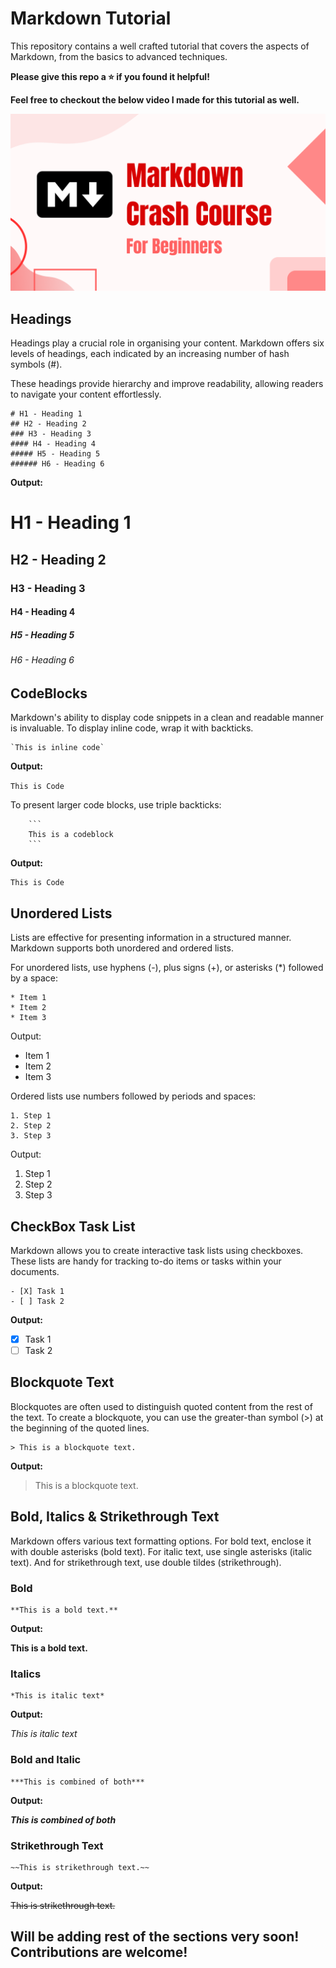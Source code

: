 # Markdown Tutorial

This repository contains a well crafted tutorial that covers the aspects of Markdown, from the basics to advanced techniques.

**Please give this repo a ⭐ if you found it helpful!**

**Feel free to checkout the below video I made for this tutorial as well.**

[![Video](./markdownyt.png)](https://www.youtube.com/watch?v=jCgVc9885oQ)

## Headings

Headings play a crucial role in organising your content. Markdown offers six levels of headings, each indicated by an increasing number of hash symbols (#).

These headings provide hierarchy and improve readability, allowing readers to navigate your content effortlessly.



```
# H1 - Heading 1
## H2 - Heading 2
### H3 - Heading 3
#### H4 - Heading 4
##### H5 - Heading 5
###### H6 - Heading 6
```

**Output:**

# H1 - Heading 1

## H2 - Heading 2

### H3 - Heading 3

#### H4 - Heading 4

##### H5 - Heading 5

###### H6 - Heading 6

## CodeBlocks

Markdown's ability to display code snippets in a clean and readable manner is invaluable. To display inline code, wrap it with backticks.



```
`This is inline code`
```

**Output:**

`This is Code`

To present larger code blocks, use triple backticks:

```
	```
	This is a codeblock
	```
```

**Output:**

```
This is Code
```

## Unordered Lists

Lists are effective for presenting information in a structured manner. Markdown supports both unordered and ordered lists.

For unordered lists, use hyphens (-), plus signs (+), or asterisks (*) followed by a space:

```
* Item 1
* Item 2
* Item 3
```

Output:

* Item 1
* Item 2
* Item 3

Ordered lists use numbers followed by periods and spaces:

```
1. Step 1
2. Step 2
3. Step 3
```

Output:

1. Step 1
2. Step 2
3. Step 3

## CheckBox Task List

Markdown allows you to create interactive task lists using checkboxes. These lists are handy for tracking to-do items or tasks within your documents.

```
- [X] Task 1
- [ ] Task 2
```

**Output:**

- [X] Task 1
- [ ] Task 2

## Blockquote Text

Blockquotes are often used to distinguish quoted content from the rest of the text. To create a blockquote, you can use the greater-than symbol (>) at the beginning of the quoted lines.

```
> This is a blockquote text.
```

**Output:**

> This is a blockquote text.

## Bold, Italics & Strikethrough Text

Markdown offers various text formatting options. For bold text, enclose it with double asterisks (bold text). For italic text, use single asterisks (italic text). And for strikethrough text, use double tildes (strikethrough).

### Bold

```
**This is a bold text.**
```

**Output:**

**This is a bold text.**

### Italics



```
*This is italic text*
```

**Output:**

*This is italic text*

### Bold and Italic



```
***This is combined of both***
```

**Output:**

***This is combined of both***

### Strikethrough Text

```
~~This is strikethrough text.~~
```

**Output:**

~~This is strikethrough text.~~

## Will be adding rest of the sections very soon! Contributions are welcome!
